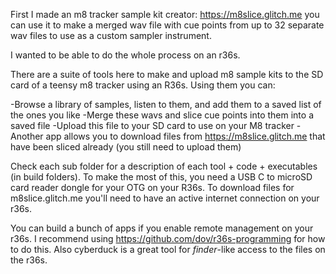 First I made an m8 tracker sample kit creator: https://m8slice.glitch.me 
you can use it to make a merged wav file with cue points from up to 32 separate wav files to use as a custom sampler instrument.

I wanted to be able to do the whole process on an r36s.

There are a suite of tools here to make and upload m8 sample kits to the SD card of a teensy m8 tracker using an R36s.  Using them you can:

-Browse a library of samples, listen to them, and add them to a saved list of the ones you like
-Merge these wavs and slice cue points into them into a saved file
-Upload this file to your SD card to use on your M8 tracker
-Another app allows you to download files from https://m8slice.glitch.me that have been sliced already (you still need to upload them)

Check each sub folder for a description of each tool + code + executables (in build folders).
To make the most of this, you need a USB C to microSD card reader dongle for your OTG on your R36s.
To download files for m8slice.glitch.me you'll need to have an active internet connection on your r36s.  

You can build a bunch of apps if you enable remote management on your r36s.  I recommend using https://github.com/dov/r36s-programming for how to do this.  Also cyberduck is a great tool for *finder*-like access to the files on the r36s.
